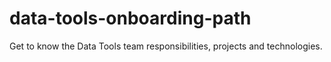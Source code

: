 # data-tools-onboarding-path
Get to know the Data Tools team responsibilities, projects and technologies.
